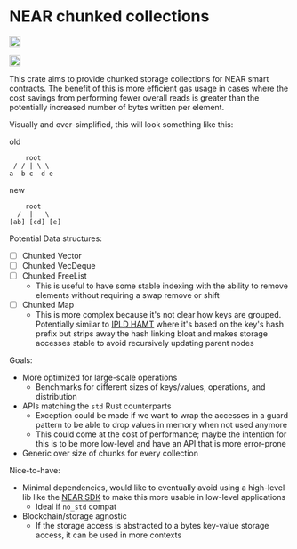 # NEAR chunked collections

[<img alt="github" src="https://img.shields.io/badge/github-austinabell/near-chunked-collections-8da0cb?style=for-the-badge&labelColor=555555&logo=github" height="20">](https://github.com/austinabell/near-chunked-collections)
<!-- [<img alt="crates.io" src="https://img.shields.io/crates/v/near-chunked-collections.svg?style=for-the-badge&color=fc8d62&logo=rust" height="20">](https://crates.io/crates/near-chunked-collections)
[<img alt="docs.rs" src="https://img.shields.io/badge/docs.rs-near-chunked-collections-66c2a5?style=for-the-badge&labelColor=555555&logo=docs.rs" height="20">](https://docs.rs/near-chunked-collections) -->
[<img alt="build status" src="https://img.shields.io/github/workflow/status/austinabell/near-chunked-collections/CI/main?style=for-the-badge" height="20">](https://github.com/austinabell/near-chunked-collections/actions?query=branch%3Amain)

This crate aims to provide chunked storage collections for NEAR smart contracts. The benefit of this is more efficient gas usage in cases where the cost savings from performing fewer overall reads is greater than the potentially increased number of bytes written per element.

Visually and over-simplified, this will look something like this:

old
```
    root
 / / | \ \
a  b c  d e
```

new
```
    root
  /  |   \
[ab] [cd] [e]
```

Potential Data structures:
- [ ] Chunked Vector
- [ ] Chunked VecDeque
- [ ] Chunked FreeList
  - This is useful to have some stable indexing with the ability to remove elements without requiring a swap remove or shift
- [ ] Chunked Map
  - This is more complex because it's not clear how keys are grouped. Potentially similar to [IPLD HAMT](https://ipld.io/specs/advanced-data-layouts/hamt/spec/) where it's based on the key's hash prefix but strips away the hash linking bloat and makes storage accesses stable to avoid recursively updating parent nodes

Goals:
- More optimized for large-scale operations
  - Benchmarks for different sizes of keys/values, operations, and distribution
- APIs matching the `std` Rust counterparts
  - Exception could be made if we want to wrap the accesses in a guard pattern to be able to drop values in memory when not used anymore
  - This could come at the cost of performance; maybe the intention for this is to be more low-level and have an API that is more error-prone
- Generic over size of chunks for every collection

Nice-to-have:
- Minimal dependencies, would like to eventually avoid using a high-level lib like the [NEAR SDK](https://github.com/near/near-sdk-rs) to make this more usable in low-level applications
  - Ideal if `no_std` compat
- Blockchain/storage agnostic
  - If the storage access is abstracted to a bytes key-value storage access, it can be used in more contexts
